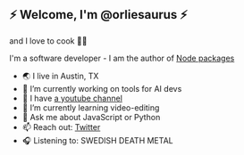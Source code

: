## ⚡️ Welcome, I'm @orliesaurus ⚡️

and I love to cook 🧑‍🍳

I'm a software developer - I am the author of [Node packages](https://www.npmjs.com/~orliesaurus)


- 🌏 I live in Austin, TX
- 🔭 I’m currently working on tools for AI devs
- 🎥 I have [a youtube channel](https://lf.gg/youtube)
- 🌱 I’m currently learning video-editing
- 💬 Ask me about JavaScript or Python
- 📫 Reach out: [Twitter](https://twitter.com/sunglassesface)
- 🎧 Listening to: SWEDISH DEATH METAL

